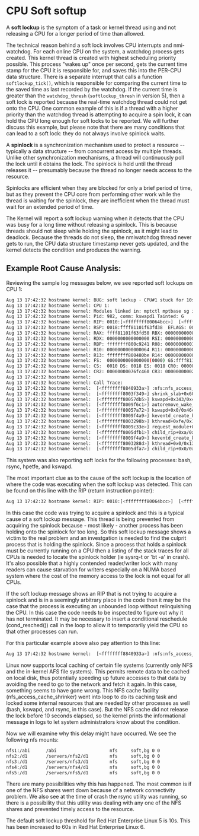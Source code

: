 CPU Soft softup
=====

A **soft lockup** is the symptom of a task or kernel thread using and not releasing a CPU for a longer period of time than allowed.

The technical reason behind a soft lock involves CPU interrupts and nmi-watchdog. For each online CPU on the system, a watchdog process gets created. This kernel thread is created with highest scheduling priority possible. This process "wakes up" once per second, gets the current time stamp for the CPU it is responsible for, and saves this into the PER-CPU data structure. There is a separate interrupt that calls a function `softlockup_tick()`, which is responsible for comparing the current time to the saved time as last recorded by the watchdog. If the current time is greater than the `watchdog_thresh` (`softlockup_thresh` in version 5), then a soft lock is reported because the real-time watchdog thread could not get onto the CPU. One common example of this is if a thread with a higher priority than the watchdog thread is attempting to acquire a spin lock, it can hold the CPU long enough for soft locks to be reported. We will further discuss this example, but please note that there are many conditions that can lead to a soft lock: they do not always involve spinlock waits.

A **spinlock** is a synchronization mechanism used to protect a resource -- typically a data structure -- from concurrent access by multiple threads. Unlike other synchronization mechanisms, a thread will continuously poll the lock until it obtains the lock. The spinlock is held until the thread releases it -- presumably because the thread no longer needs access to the resource.

Spinlocks are efficient when they are blocked for only a brief period of time, but as they prevent the CPU core from performing other work while the thread is waiting for the spinlock, they are inefficient when the thread must wait for an extended period of time.

The Kernel will report a soft lockup warning when it detects that the CPU was busy for a long time without releasing a spinlock. This is because threads should not sleep while holding the spinlock, as it might lead to deadlock. Because the threads do not sleep, the nmiwatchdog thread never gets to run, the CPU data structure timestamp never gets updated, and the kernel detects the condition and produces the warning.

## Example Root Cause Analysis:

Reviewing the sample log messages below, we see reported soft lockups on CPU 1:

```bash
Aug 13 17:42:32 hostname kernel: BUG: soft lockup - CPU#1 stuck for 10s! [kswapd1:982]
Aug 13 17:42:32 hostname kernel: CPU 1:
Aug 13 17:42:32 hostname kernel: Modules linked in: mptctl mptbase sg ipmi_si(U) ipmi_devintf(U) ipmi_msghandler(U) nfsd exportfs auth_rpcgss autofs4 nfs fscache nfs_acl hidp l2cap bluetooth lockd sunrpc bonding ipv6 xfrm_nalgo crypto_api dm_multipath scsi_dh video hwmon backlight sbs i2c_ec i2c_core button battery asus_acpi acpi_memhotplug ac parport_pc lp parport shpchp hpilo bnx2(U) serio_raw pcspkr dm_raid45 dm_message dm_region_hash dm_mem_cache dm_snapshot dm_zero dm_mirror dm_log dm_mod usb_storage cciss(U) sd_mod scsi_mod ext3 jbd uhci_hcd ohci_hcd ehci_hcd
Aug 13 17:42:32 hostname kernel: Pid: 982, comm: kswapd1 Tainted: G      2.6.18-164.el5 #1
Aug 13 17:42:32 hostname kernel: RIP: 0010:[<ffffffff80064bcc>]  [<ffffffff80064bcc>] .text.lock.spinlock+0x2/0x30
Aug 13 17:42:32 hostname kernel: RSP: 0018:ffff81101f63fd38  EFLAGS: 00000282
Aug 13 17:42:32 hostname kernel: RAX: ffff81101f63fd50 RBX: 0000000000000000 RCX: 000000000076d3ba
Aug 13 17:42:32 hostname kernel: RDX: 0000000000000000 RSI: 00000000000000d0 RDI: ffffffff88442e30
Aug 13 17:42:32 hostname kernel: RBP: ffffffff800c9241 R08: 0000000000193dbf R09: ffff81068a77cbb0
Aug 13 17:42:32 hostname kernel: R10: 0000000000000064 R11: 0000000000000282 R12: ffff810820001f80
Aug 13 17:42:32 hostname kernel: R13: ffffffff800480be R14: 000000000000000e R15: 0000000000000002
Aug 13 17:42:32 hostname kernel: FS:  0000000000000000(0000) GS:ffff81101ff81a40(0000) knlGS:0000000000000000
Aug 13 17:42:32 hostname kernel: CS:  0010 DS: 0018 ES: 0018 CR0: 000000008005003b
Aug 13 17:42:32 hostname kernel: CR2: 00000000076fc460 CR3: 0000000000201000 CR4: 00000000000006e0
Aug 13 17:42:32 hostname kernel:
Aug 13 17:42:32 hostname kernel: Call Trace:
Aug 13 17:42:32 hostname kernel:  [<ffffffff8840933a>] :nfs:nfs_access_cache_shrinker+0x2d/0x1da
Aug 13 17:42:32 hostname kernel:  [<ffffffff8003f349>] shrink_slab+0x60/0x153
Aug 13 17:42:32 hostname kernel:  [<ffffffff80057db5>] kswapd+0x343/0x46c
Aug 13 17:42:32 hostname kernel:  [<ffffffff8009f6c1>] autoremove_wake_function+0x0/0x2e
Aug 13 17:42:32 hostname kernel:  [<ffffffff80057a72>] kswapd+0x0/0x46c
Aug 13 17:42:32 hostname kernel:  [<ffffffff8009f4a9>] keventd_create_kthread+0x0/0xc4
Aug 13 17:42:32 hostname kernel:  [<ffffffff8003298b>] kthread+0xfe/0x132
Aug 13 17:42:32 hostname kernel:  [<ffffffff8009c33e>] request_module+0x0/0x14d
Aug 13 17:42:32 hostname kernel:  [<ffffffff8005dfb1>] child_rip+0xa/0x11
Aug 13 17:42:32 hostname kernel:  [<ffffffff8009f4a9>] keventd_create_kthread+0x0/0xc4
Aug 13 17:42:32 hostname kernel:  [<ffffffff8003288d>] kthread+0x0/0x132
Aug 13 17:42:32 hostname kernel:  [<ffffffff8005dfa7>] child_rip+0x0/0x11
```

This system was also reporting soft locks for the following processes: bash, rsync, hpetfe, and kswapd.

The most important clue as to the cause of the soft lockup is the location of where the code was executing when the soft lockup was detected. This can be found on this line with the RIP (return instruction pointer):

```bash
Aug 13 17:42:32 hostname kernel: RIP: 0010:[<ffffffff80064bcc>]  [<ffffffff80064bcc>] .text.lock.spinlock+0x2/0x30
```

In this case the code was trying to acquire a spinlock and this is a typical cause of a soft lockup message. This thread is being prevented from acquiring the spinlock because - most likely - another process has been holding onto the spinlock for too long. So this soft lockup message shows a victim to the real problem and an investgation is needed to find the culprit process that is holding the spinlock. Since a process that holds a spinlock must be currently running on a CPU then a listing of the stack traces for all CPUs is needed to locate the spinlock holder (ie sysrq-t or 'bt -a' in crash). It's also possible that a highly contended reader/writer lock with many readers can cause starvation for writers especially on a NUMA based system where the cost of the memory access to the lock is not equal for all CPUs.

If the soft lockup message shows an RIP that is not trying to acquire a spinlock and is in a seemingly arbitrary place in the code then it may be the case that the process is executing an unbounded loop without relinquishing the CPU. In this case the code needs to be inspected to figure out why it has not terminated. It may be necessary to insert a conditional reschedule (cond_resched()) call in the loop to allow it to temporarily yield the CPU so that other processes can run.

For this particular example above also pay attention to this line:

```bash
Aug 13 17:42:32 hostname kernel:  [<ffffffff8840933a>] :nfs:nfs_access_cache_shrinker+0x2d/0x1da
```

Linux now supports local caching of certain file systems (currently only NFS and the in-kernel AFS file systems). This permits remote data to be cached on local disk, thus potentially speeding up future accesses to that data by avoiding the need to go to the network and fetch it again. In this case, something seems to have gone wrong. This NFS cache facility (nfs_access_cache_shrinker) went into loop to do its caching task and locked some internal resources that are needed by other processes as well (bash, kswapd, and rsync, in this case). But the NFS cache did not release the lock before 10 seconds elapsed, so the kernel prints the informational message in logs to let system administrators know about the condition.

Now we will examine why this delay might have occurred. We see the following nfs mounts:

```bash
nfs1:/abi      /abi                    nfs     soft,bg 0 0
nfs2:/d1       /servers/nfs2/d1        nfs     soft,bg 0 0
nfs3:/d1       /servers/nfs3/d1        nfs     soft,bg 0 0
nfs4:/d1       /servers/nfs4/d1        nfs     soft,bg 0 0
nfs5:/d1       /servers/nfs5/d1        nfs     soft,bg 0 0
```

There are many possibilities why this has happened. The most common is if one of the NFS shares went down because of a network connectivity problem. We also see at the time of crash the rsync utility was running, so there is a possibility that this utility was dealing with any one of the NFS shares and prevented timely access to the resource.

The default soft lockup threshold for Red Hat Enterprise Linux 5 is 10s. This has been increased to 60s in Red Hat Enterprise Linux 6.
